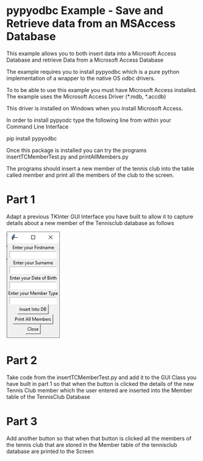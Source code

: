 # pypyodbc Example - Save and Retrieve data from an MSAccess Database

This example allows you to both insert data into a Microsoft Access Database and retrieve Data from a Microsoft Access Database

The example requires you to install pypyodbc which is a pure python implementation of a wrapper to the native OS odbc drivers.

To to be able to use this example you must have Microsoft Access installed. The example uses the Microsoft Access Driver (*.mdb, *.accdb) 

This driver is installed on Windows when you install Microsoft Access.

In order to install pypyodc type the following line from within your Command Line Interface

pip install pypyodbc

Once this package is installed you can try the programs insertTCMemberTest.py and printAllMembers.py

The programs should insert a new member of the tennis club into the table called member and print all the members of the club to the screen.

# Part 1

Adapt a previous TKInter GUI Interface you have built to allow it to capture details about a new member of the Tennisclub database as follows

![alt text](TennisGUI.png)

# Part 2

Take code from the insertTCMemberTest.py and add it to the GUI Class you have built in part 1 so that when the button is clicked the details of the new Tennis Club member which the user entered are inserted into the Member table of the TennisClub Database

# Part 3

Add another button so that when that button is clicked all the members of the tennis club that are stored in the Member table of the tennisclub database are printed to the Screen


